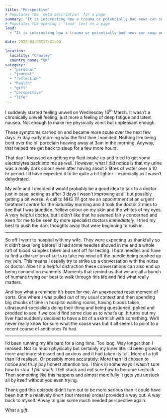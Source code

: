```yaml
---
title: "Perspective"
# Populates the `meta description` for a page
summary: "It is interesting how a trauma or potentially bad news can snap one into focus. It has the liberating effect of pushing all the not so important things right to the back of the queue. It’s like life seems to gain this unexpected yet welcomed clarity."
# Populates the opening / `lead` text on a page
lead:
  - "It is interesting how a trauma or potentially bad news can snap one into focus. It has the liberating effect of pushing all the not so important things right to the back of the queue. It’s like life seems to gain this unexpected yet welcomed clarity."

date: 2022-04-05T17:41:00

location:
  locality: "Crawley"
  country_name: "UK"
category:
  - "personal"
  - "journal"
  - "reflection"
  - "health"
  - "gift"
  - "perspective"
  - "life"
---
```


I suddenly started feeling unwell on Wednesday 16<sup>th</sup> March. It wasn’t a chronically unwell feeling; just more a feeling of deep fatigue and latent nausea. Not enough to make me physically vomit but unpleasant enough.

These symptoms carried on and became more acute over the next few days. Friday early morning was the first time I vomited. Nothing like being bent over the ol' porcelain heaving away at 3am in the morning. Anyway, that helped me get back to sleep for a few more hours.

That day I focussed on getting my fluid intake up and tried to get some electrolytes back into me as well. However, what I did notice is that my urine was a really dark colour even after having about 2 litres of water over a 10 hr period. I’d have expected it to be quite a bit lighter - especially as I wasn’t dehydrated.

My wife and I decided it would probably be a good idea to talk to a doctor just in case, seeing as after 3 days I wasn’t improving at all but possibly getting a bit worse. A call to NHS 111 got me an appointment at an urgent treatment centre for the Saturday morning and it took the doctor 2 mins to see that I was jaundice. Yellow colour on my skin and the whites of my eyes. A very helpful doctor, but I didn’t like that he seemed fairly concerned and keen for me to be seen by more specialist doctors *immediately*. I tried my best to push the dark thoughts away that were beginning to rush in.

---

So off I went to hospital with my wife. They were expecting us thankfully so it didn’t take long before I’d had some needles shoved in me and a whole raft of blood samples taken and sent off for testing. I *hate* needles and have to find a distraction of sorts to take my mind off the needle being pushed up my vein. This means I usually try to strike up a conversation with the nurse or doctor. Albeit it a helpful distraction these conversations can also end up being connection moments. Moments that remind us that we are all a bunch of humans trying our best to walk through this life and find what really matters.

And boy what a reminder it’s been for me. An *unexpected* reset moment of sorts. One where I was pulled out of my usual context and then spending big chunks of time in hospital waiting rooms, having bloods taken, ultrasound specialists doing their thing and being questioned, poked and prodded to see if we could find some clue as to what’s up. It turns out my liver had suddenly decided to have a bit of a skirmish with something. We’ll never really know for sure what the cause was but it all seems to point to a recent course of antibiotics I’d had.

---

I’d been running my life hard for a long time. Too long. Way longer than I realised. Not so much physically but certainly my inner life. I’d been growing more and more stressed and anxious and it had taken its toll. More of a toll than I’d realised. Or possibly more accurately: More than I’d chosen to notice and truly pay honest attention too. I think in some ways I wasn’t sure how to stop. *I felt stuck*. I felt stuck and not sure how to become unstuck. Then something like this happens and almost mercifully it gets you unstuck all by itself without you even trying.

Thank god this episode didn’t turn out to be more serious than it could have been but this relatively short (but intense) ordeal provided a way out. A way back to myself. A way to gain some much needed perspective again.

What a *gift*.
